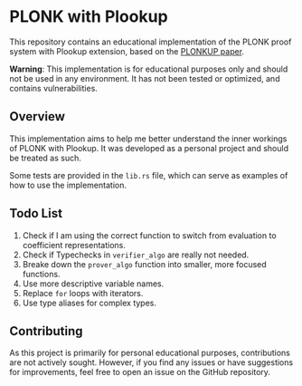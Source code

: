 # PLONK with Plookup

This repository contains an educational implementation of the PLONK proof system with Plookup extension, based on the [PLONKUP paper](https://eprint.iacr.org/2020/315.pdf).

**Warning**: This implementation is for educational purposes only and should not be used in any environment. It has not been tested or optimized, and contains vulnerabilities.

## Overview

This implementation aims to help me better understand the inner workings of PLONK with Plookup. It was developed as a personal project and should be treated as such.

Some tests are provided in the `lib.rs` file, which can serve as examples of how to use the implementation.

## Todo List

1. Check if I am using the correct function to switch from evaluation to coefficient representations.
2. Check if Typechecks in `verifier_algo` are really not needed.
3. Breake down the `prover_algo` function into smaller, more focused functions.
4. Use more descriptive variable names.
5. Replace `for` loops with iterators.
6. Use type aliases for complex types.

## Contributing

As this project is primarily for personal educational purposes, contributions are not actively sought. However, if you find any issues or have suggestions for improvements, feel free to open an issue on the GitHub repository.
